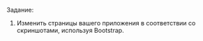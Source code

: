 Задание:

1. Изменить страницы вашего приложения в соответствии со скриншотами, используя Bootstrap.